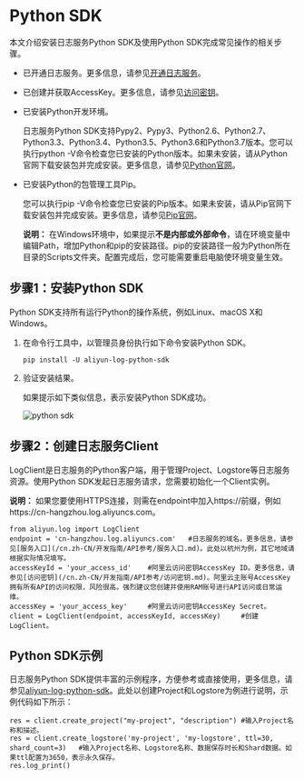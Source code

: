 # Python SDK

本文介绍安装日志服务Python SDK及使用Python SDK完成常见操作的相关步骤。

-   已开通日志服务。更多信息，请参见[开通日志服务](https://www.aliyun.com/product/sls?spm=5176.7933691.J_8058803260.20.3eeb2a665LA0eU)。
-   已创建并获取AccessKey。更多信息，请参见[访问密钥](/cn.zh-CN/开发指南/API参考/访问密钥.md)。
-   已安装Python开发环境。

    日志服务Python SDK支持Pypy2、Pypy3、Python2.6、Python2.7、Python3.3、Python3.4、Python3.5、Python3.6和Python3.7版本。您可以执行python -V命令检查您已安装的Python版本。如果未安装，请从Python官网下载安装包并完成安装。更多信息，请参见[Python官网](https://www.python.org/downloads/)。

-   已安装Python的包管理工具Pip。

    您可以执行pip -V命令检查您已安装的Pip版本。如果未安装，请从Pip官网下载安装包并完成安装。更多信息，请参见[Pip官网](https://pip.pypa.io/en/latest/installing/)。

    **说明：** 在Windows环境中，如果提示**不是内部或外部命令**，请在环境变量中编辑Path，增加Python和pip的安装路径。pip的安装路径一般为Python所在目录的Scripts文件夹。配置完成后，您可能需要重启电脑使环境变量生效。


## 步骤1：安装Python SDK

Python SDK支持所有运行Python的操作系统，例如Linux、macOS X和Windows。

1.  在命令行工具中，以管理员身份执行如下命令安装Python SDK。

    ```
    pip install -U aliyun-log-python-sdk
    ```

2.  验证安装结果。

    如果提示如下类似信息，表示安装Python SDK成功。

    ![python sdk](https://static-aliyun-doc.oss-accelerate.aliyuncs.com/assets/img/zh-CN/1482564061/p179978.png)


## 步骤2：创建日志服务Client

LogClient是日志服务的Python客户端，用于管理Project、Logstore等日志服务资源。使用Python SDK发起日志服务请求，您需要初始化一个Client实例。

**说明：** 如果您要使用HTTPS连接，则需在endpoint中加入https://前缀，例如https://cn-hangzhou.log.aliyuncs.com。

```
from aliyun.log import LogClient
endpoint = 'cn-hangzhou.log.aliyuncs.com'   #日志服务的域名。更多信息，请参见[服务入口](/cn.zh-CN/开发指南/API参考/服务入口.md)。此处以杭州为例，其它地域请根据实际情况填写。
accessKeyId = 'your_access_id'    #阿里云访问密钥AccessKey ID。更多信息，请参见[访问密钥](/cn.zh-CN/开发指南/API参考/访问密钥.md)。阿里云主账号AccessKey拥有所有API的访问权限，风险很高。强烈建议您创建并使用RAM账号进行API访问或日常运维。
accessKey = 'your_access_key'     #阿里云访问密钥AccessKey Secret。
client = LogClient(endpoint, accessKeyId, accessKey)     #创建LogClient。
```

## Python SDK示例

日志服务Python SDK提供丰富的示例程序，方便参考或直接使用，更多信息，请参见[aliyun-log-python-sdk](https://github.com/aliyun/aliyun-log-python-sdk)。此处以创建Project和Logstore为例进行说明，示例代码如下所示：

```
res = client.create_project("my-project", "description") #输入Project名称和描述。
res = client.create_logstore('my-project', 'my-logstore', ttl=30, shard_count=3)   #输入Project名称、Logstore名称、数据保存时长和Shard数据。如果ttl配置为3650，表示永久保存。
res.log_print() 
```

